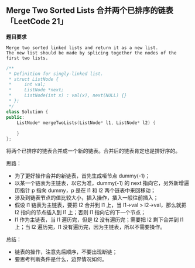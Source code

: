 ## Merge Two Sorted Lists 合并两个已排序的链表「LeetCode 21」

**题目要求**

```
Merge two sorted linked lists and return it as a new list. 
The new list should be made by splicing together the nodes of the first two lists.
```
```cpp
/**
 * Definition for singly-linked list.
 * struct ListNode {
 *     int val;
 *     ListNode *next;
 *     ListNode(int x) : val(x), next(NULL) {}
 * };
 */
class Solution {
public:
    ListNode* mergeTwoLists(ListNode* l1, ListNode* l2) {
        
    }
};
```

将两个已排序的链表合并成一个新的链表。合并后的链表肯定也是排好序的。

思路：

* 为了更好操作合并的新链表，首先生成哑节点 dummy(-1)；
* 以某一个链表为主链表，以它为准，dummy(-1) 的 next 指向它，另外新增遍历指针 p 指向 dummy，p 是在 l1 和 l2 两个链表中来回移动；
* 涉及到链表节点的值比较大小，插入操作，插入一般往前插入；
* 假设 l1 链表为主链表，要把 l2 合并到 l1 上，当 l1->val > l2->val，那么就把 l2 指向的节点插入到 l1 上；否则 l1 指向它的下一个节点；
* l1 作为主链表，当 l1 遍历完，但是 l2 没有遍历完；需要把 l2 剩下合并到 l1 上；当 l2 遍历完，l1 没有遍历完，因为主链表，所以不需要操作。

总结：

* 链表的操作，注意先后顺序，不要出现断链；
* 要思考判断条件是什么，边界情况如何。
